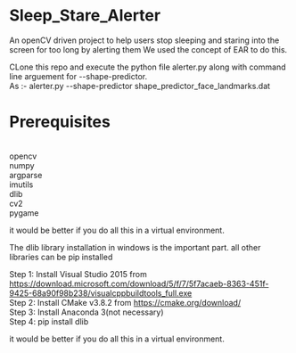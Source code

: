 # Sleep_Stare_Alerter
An openCV driven project to help users stop sleeping and staring into the screen for too long by alerting them
We used the concept of EAR to do this.

CLone this repo and execute the python file alerter.py along with command line arguement for --shape-predictor.<br> As :-
alerter.py --shape-predictor shape_predictor_face_landmarks.dat


<h1>Prerequisites</h1><br>
opencv<br>
numpy<br>
argparse<br>
imutils<br>
dlib<br>
cv2<br>
pygame<br>

it would be better if you do all this in a virtual environment.<br>

The dlib library installation in windows is the important part. all other libraries can be pip installed<br>

Step 1: Install Visual Studio 2015 from https://download.microsoft.com/download/5/f/7/5f7acaeb-8363-451f-9425-68a90f98b238/visualcppbuildtools_full.exe<br>
Step 2: Install CMake v3.8.2 from https://cmake.org/download/<br>
Step 3: Install Anaconda 3(not necessary)<br>
Step 4: pip install dlib<br>

it would be better if you do all this in a virtual environment.<br>
